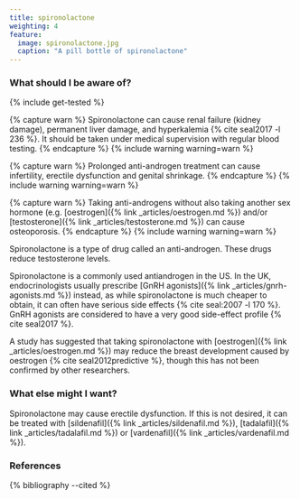```yaml
---
title: spironolactone
weighting: 4
feature:
  image: spironolactone.jpg
  caption: "A pill bottle of spironolactone"
---
```


### What should I be aware of?

{% include get-tested %}

{% capture warn %}
Spironolactone can cause renal failure (kidney damage), permanent liver damage, and hyperkalemia {% cite seal2017 -l 236 %}. It should be taken under medical supervision with regular blood testing.
{% endcapture %}
{% include warning warning=warn %}

{% capture warn %}
Prolonged anti-androgen treatment can cause infertility, erectile dysfunction and genital shrinkage.
{% endcapture %}
{% include warning warning=warn %}

{% capture warn %}
Taking anti-androgens without also taking another sex hormone (e.g. [oestrogen]({% link _articles/oestrogen.md %}) and/or [testosterone]({% link _articles/testosterone.md %}) can cause osteoporosis.
{% endcapture %}
{% include warning warning=warn %}

Spironolactone is a type of drug called an anti-androgen. These drugs reduce testosterone levels.

Spironolactone is a commonly used antiandrogen in the US. In the UK, endocrinologists usually prescribe [GnRH agonists]({% link _articles/gnrh-agonists.md %}) instead, as while spironolactone is much cheaper to obtain, it can often have serious side effects {% cite seal:2007 -l 170 %}. GnRH agonists are considered to have a very good side-effect profile {% cite seal2017 %}.

A study has suggested that taking spironolactone with [oestrogen]({% link _articles/oestrogen.md %}) may reduce the breast development caused by oestrogen {% cite seal2012predictive %}, though this has not been confirmed by other researchers.

### What else might I want?

Spironolactone may cause erectile dysfunction. If this is not desired, it can be treated with [sildenafil]({% link _articles/sildenafil.md %}), [tadalafil]({% link _articles/tadalafil.md %}) or [vardenafil]({% link _articles/vardenafil.md %}).

### References

{% bibliography --cited %}
